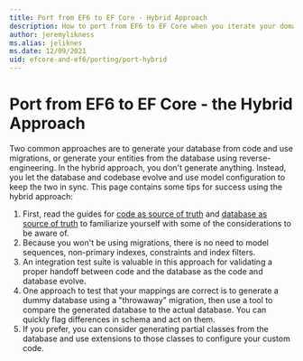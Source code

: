 ```yaml
---
title: Port from EF6 to EF Core - Hybrid Approach
description: How to port from EF6 to EF Core when you iterate your domain model and database separately and use mapping to connect the two.
author: jeremylikness
ms.alias: jeliknes
ms.date: 12/09/2021
uid: efcore-and-ef6/porting/port-hybrid
---
```


# Port from EF6 to EF Core - the Hybrid Approach

Two common approaches are to generate your database from code and use migrations, or generate your entities from the database using reverse-engineering. In the hybrid approach, you don't generate anything. Instead, you let the database and codebase evolve and use model configuration to keep the two in sync. This page contains some tips for success using the hybrid approach:

1. First, read the guides for [code as source of truth](xref:efcore-and-ef6/porting/port-code) and [database as source of truth](xref:efcore-and-ef6/porting/port-database) to familiarize yourself with some of the considerations to be aware of.
1. Because you won't be using migrations, there is no need to model sequences, non-primary indexes, constraints and index filters.
1. An integration test suite is valuable in this approach for validating a proper handoff between code and the database as the code and database evolve.
1. One approach to test that your mappings are correct is to generate a dummy database using a "throwaway" migration, then use a tool to compare the generated database to the actual database. You can quickly flag differences in schema and act on them.
1. If you prefer, you can consider generating partial classes from the database and use extensions to those classes to configure your custom code.

